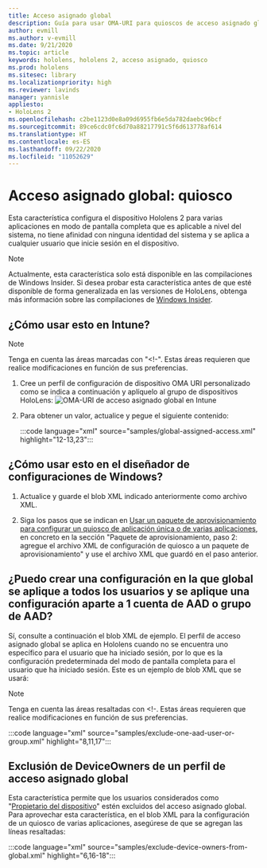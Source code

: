 ```yaml
---
title: Acceso asignado global
description: Guía para usar OMA-URI para quioscos de acceso asignado global
author: evmill
ms.author: v-evmill
ms.date: 9/21/2020
ms.topic: article
keywords: hololens, hololens 2, acceso asignado, quiosco
ms.prod: hololens
ms.sitesec: library
ms.localizationpriority: high
ms.reviewer: lavinds
manager: yannisle
appliesto:
- HoloLens 2
ms.openlocfilehash: c2be1123d0e8a09d6955fb6e5da782daebc96bcf
ms.sourcegitcommit: 89ce6cdc0fc6d70a88217791c5f6d613778af614
ms.translationtype: HT
ms.contentlocale: es-ES
ms.lasthandoff: 09/22/2020
ms.locfileid: "11052629"
---
```

# Acceso asignado global: quiosco

Esta característica configura el dispositivo Hololens 2 para varias aplicaciones en modo de pantalla completa que es aplicable a nivel del sistema, no tiene afinidad con ninguna identidad del sistema y se aplica a cualquier usuario que inicie sesión en el dispositivo. 

> [!NOTE]
> Actualmente, esta característica solo está disponible en las compilaciones de Windows Insider. Si desea probar esta característica antes de que esté disponible de forma generalizada en las versiones de HoloLens, obtenga más información sobre las compilaciones de [Windows Insider](hololens-insider.md).
 
## ¿Cómo usar esto en Intune? 

> [!NOTE]
> Tenga en cuenta las áreas marcadas con "<!-". Estas áreas requieren que realice modificaciones en función de sus preferencias. 

1.  Cree un perfil de configuración de dispositivo OMA URI personalizado como se indica a continuación y aplíquelo al grupo de dispositivos HoloLens: ![OMA-URI de acceso asignado global en Intune](images/global-assigned-access-omauri.png)

2.  Para obtener un valor, actualice y pegue el siguiente contenido: 

    :::code language="xml" source="samples/global-assigned-access.xml" highlight="12-13,23":::

## ¿Cómo usar esto en el diseñador de configuraciones de Windows? 
 
1.  Actualice y guarde el blob XML indicado anteriormente como archivo XML. 

2.  Siga los pasos que se indican en [Usar un paquete de aprovisionamiento para configurar un quiosco de aplicación única o de varias aplicaciones](https://docs.microsoft.com/hololens/hololens-kiosk#use-a-provisioning-package-to-set-up-a-single-app-or-multi-app-kiosk), en concreto en la sección "Paquete de aprovisionamiento, paso 2: agregue el archivo XML de configuración de quiosco a un paquete de aprovisionamiento" y use el archivo XML que guardó en el paso anterior. 

## ¿Puedo crear una configuración en la que global se aplique a todos los usuarios y se aplique una configuración aparte a 1 cuenta de AAD o grupo de AAD? 

Sí, consulte a continuación el blob XML de ejemplo. El perfil de acceso asignado global se aplica en Hololens cuando no se encuentra uno específico para el usuario que ha iniciado sesión, por lo que es la configuración predeterminada del modo de pantalla completa para el usuario que ha iniciado sesión. Este es un ejemplo de blob XML que se usará: 

> [!NOTE]
> Tenga en cuenta las áreas resaltadas con <!-. Estas áreas requieren que realice modificaciones en función de sus preferencias. 

 :::code language="xml" source="samples/exclude-one-aad-user-or-group.xml" highlight="8,11,17":::

## Exclusión de DeviceOwners de un perfil de acceso asignado global

Esta característica permite que los usuarios considerados como "[Propietario del dispositivo](security-adminless-os.md)" estén excluidos del acceso asignado global. Para aprovechar esta característica, en el blob XML para la configuración de un quiosco de varias aplicaciones, asegúrese de que se agregan las líneas resaltadas: 

 :::code language="xml" source="samples/exclude-device-owners-from-global.xml" highlight="6,16-18":::
 
